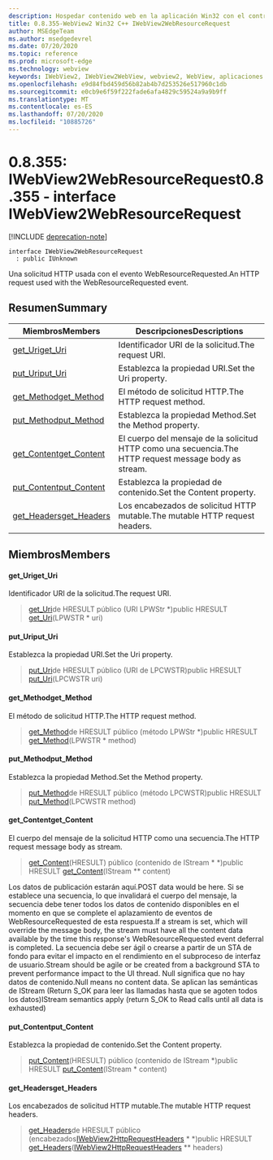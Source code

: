 ```yaml
---
description: Hospedar contenido web en la aplicación Win32 con el control Microsoft Edge WebView2
title: 0.8.355-WebView2 Win32 C++ IWebView2WebResourceRequest
author: MSEdgeTeam
ms.author: msedgedevrel
ms.date: 07/20/2020
ms.topic: reference
ms.prod: microsoft-edge
ms.technology: webview
keywords: IWebView2, IWebView2WebView, webview2, WebView, aplicaciones Win32, Win32, Edge
ms.openlocfilehash: e9d84fbd459d56b82ab4b7d253526e517960c1db
ms.sourcegitcommit: e0cb9e6f59f222fade6afa4829c59524a9a9b9ff
ms.translationtype: MT
ms.contentlocale: es-ES
ms.lasthandoff: 07/20/2020
ms.locfileid: "10885726"
---
```

# <span data-ttu-id="1c120-104">0.8.355: IWebView2WebResourceRequest</span><span class="sxs-lookup"><span data-stu-id="1c120-104">0.8.355 - interface IWebView2WebResourceRequest</span></span> 

[!INCLUDE [deprecation-note](../../includes/deprecation-note.md)]

```
interface IWebView2WebResourceRequest
  : public IUnknown
```

<span data-ttu-id="1c120-105">Una solicitud HTTP usada con el evento WebResourceRequested.</span><span class="sxs-lookup"><span data-stu-id="1c120-105">An HTTP request used with the WebResourceRequested event.</span></span>

## <span data-ttu-id="1c120-106">Resumen</span><span class="sxs-lookup"><span data-stu-id="1c120-106">Summary</span></span>

 <span data-ttu-id="1c120-107">Miembros</span><span class="sxs-lookup"><span data-stu-id="1c120-107">Members</span></span>                        | <span data-ttu-id="1c120-108">Descripciones</span><span class="sxs-lookup"><span data-stu-id="1c120-108">Descriptions</span></span>
--------------------------------|---------------------------------------------
[<span data-ttu-id="1c120-109">get_Uri</span><span class="sxs-lookup"><span data-stu-id="1c120-109">get_Uri</span></span>](#get_uri) | <span data-ttu-id="1c120-110">Identificador URI de la solicitud.</span><span class="sxs-lookup"><span data-stu-id="1c120-110">The request URI.</span></span>
[<span data-ttu-id="1c120-111">put_Uri</span><span class="sxs-lookup"><span data-stu-id="1c120-111">put_Uri</span></span>](#put_uri) | <span data-ttu-id="1c120-112">Establezca la propiedad URI.</span><span class="sxs-lookup"><span data-stu-id="1c120-112">Set the Uri property.</span></span>
[<span data-ttu-id="1c120-113">get_Method</span><span class="sxs-lookup"><span data-stu-id="1c120-113">get_Method</span></span>](#get_method) | <span data-ttu-id="1c120-114">El método de solicitud HTTP.</span><span class="sxs-lookup"><span data-stu-id="1c120-114">The HTTP request method.</span></span>
[<span data-ttu-id="1c120-115">put_Method</span><span class="sxs-lookup"><span data-stu-id="1c120-115">put_Method</span></span>](#put_method) | <span data-ttu-id="1c120-116">Establezca la propiedad Method.</span><span class="sxs-lookup"><span data-stu-id="1c120-116">Set the Method property.</span></span>
[<span data-ttu-id="1c120-117">get_Content</span><span class="sxs-lookup"><span data-stu-id="1c120-117">get_Content</span></span>](#get_content) | <span data-ttu-id="1c120-118">El cuerpo del mensaje de la solicitud HTTP como una secuencia.</span><span class="sxs-lookup"><span data-stu-id="1c120-118">The HTTP request message body as stream.</span></span>
[<span data-ttu-id="1c120-119">put_Content</span><span class="sxs-lookup"><span data-stu-id="1c120-119">put_Content</span></span>](#put_content) | <span data-ttu-id="1c120-120">Establezca la propiedad de contenido.</span><span class="sxs-lookup"><span data-stu-id="1c120-120">Set the Content property.</span></span>
[<span data-ttu-id="1c120-121">get_Headers</span><span class="sxs-lookup"><span data-stu-id="1c120-121">get_Headers</span></span>](#get_headers) | <span data-ttu-id="1c120-122">Los encabezados de solicitud HTTP mutable.</span><span class="sxs-lookup"><span data-stu-id="1c120-122">The mutable HTTP request headers.</span></span>

## <span data-ttu-id="1c120-123">Miembros</span><span class="sxs-lookup"><span data-stu-id="1c120-123">Members</span></span>

#### <span data-ttu-id="1c120-124">get_Uri</span><span class="sxs-lookup"><span data-stu-id="1c120-124">get_Uri</span></span> 

<span data-ttu-id="1c120-125">Identificador URI de la solicitud.</span><span class="sxs-lookup"><span data-stu-id="1c120-125">The request URI.</span></span>

> <span data-ttu-id="1c120-126">[get_Uri](#get_uri)de HRESULT público (URI LPWStr \*)</span><span class="sxs-lookup"><span data-stu-id="1c120-126">public HRESULT [get_Uri](#get_uri)(LPWSTR \* uri)</span></span>

#### <span data-ttu-id="1c120-127">put_Uri</span><span class="sxs-lookup"><span data-stu-id="1c120-127">put_Uri</span></span> 

<span data-ttu-id="1c120-128">Establezca la propiedad URI.</span><span class="sxs-lookup"><span data-stu-id="1c120-128">Set the Uri property.</span></span>

> <span data-ttu-id="1c120-129">[put_Uri](#put_uri)de HRESULT público (URI de LPCWSTR)</span><span class="sxs-lookup"><span data-stu-id="1c120-129">public HRESULT [put_Uri](#put_uri)(LPCWSTR uri)</span></span>

#### <span data-ttu-id="1c120-130">get_Method</span><span class="sxs-lookup"><span data-stu-id="1c120-130">get_Method</span></span> 

<span data-ttu-id="1c120-131">El método de solicitud HTTP.</span><span class="sxs-lookup"><span data-stu-id="1c120-131">The HTTP request method.</span></span>

> <span data-ttu-id="1c120-132">[get_Method](#get_method)de HRESULT público (método LPWStr \*)</span><span class="sxs-lookup"><span data-stu-id="1c120-132">public HRESULT [get_Method](#get_method)(LPWSTR \* method)</span></span>

#### <span data-ttu-id="1c120-133">put_Method</span><span class="sxs-lookup"><span data-stu-id="1c120-133">put_Method</span></span> 

<span data-ttu-id="1c120-134">Establezca la propiedad Method.</span><span class="sxs-lookup"><span data-stu-id="1c120-134">Set the Method property.</span></span>

> <span data-ttu-id="1c120-135">[put_Method](#put_method)de HRESULT público (método LPCWSTR)</span><span class="sxs-lookup"><span data-stu-id="1c120-135">public HRESULT [put_Method](#put_method)(LPCWSTR method)</span></span>

#### <span data-ttu-id="1c120-136">get_Content</span><span class="sxs-lookup"><span data-stu-id="1c120-136">get_Content</span></span> 

<span data-ttu-id="1c120-137">El cuerpo del mensaje de la solicitud HTTP como una secuencia.</span><span class="sxs-lookup"><span data-stu-id="1c120-137">The HTTP request message body as stream.</span></span>

> <span data-ttu-id="1c120-138">[get_Content](#get_content)(HRESULT) público (contenido de IStream \* \*)</span><span class="sxs-lookup"><span data-stu-id="1c120-138">public HRESULT [get_Content](#get_content)(IStream \*\* content)</span></span>

<span data-ttu-id="1c120-139">Los datos de publicación estarán aquí.</span><span class="sxs-lookup"><span data-stu-id="1c120-139">POST data would be here.</span></span> <span data-ttu-id="1c120-140">Si se establece una secuencia, lo que invalidará el cuerpo del mensaje, la secuencia debe tener todos los datos de contenido disponibles en el momento en que se complete el aplazamiento de eventos de WebResourceRequested de esta respuesta.</span><span class="sxs-lookup"><span data-stu-id="1c120-140">If a stream is set, which will override the message body, the stream must have all the content data available by the time this response's WebResourceRequested event deferral is completed.</span></span> <span data-ttu-id="1c120-141">La secuencia debe ser ágil o crearse a partir de un STA de fondo para evitar el impacto en el rendimiento en el subproceso de interfaz de usuario.</span><span class="sxs-lookup"><span data-stu-id="1c120-141">Stream should be agile or be created from a background STA to prevent performance impact to the UI thread.</span></span> <span data-ttu-id="1c120-142">Null significa que no hay datos de contenido.</span><span class="sxs-lookup"><span data-stu-id="1c120-142">Null means no content data.</span></span> <span data-ttu-id="1c120-143">Se aplican las semánticas de IStream (Return S_OK para leer las llamadas hasta que se agoten todos los datos)</span><span class="sxs-lookup"><span data-stu-id="1c120-143">IStream semantics apply (return S_OK to Read calls until all data is exhausted)</span></span>

#### <span data-ttu-id="1c120-144">put_Content</span><span class="sxs-lookup"><span data-stu-id="1c120-144">put_Content</span></span> 

<span data-ttu-id="1c120-145">Establezca la propiedad de contenido.</span><span class="sxs-lookup"><span data-stu-id="1c120-145">Set the Content property.</span></span>

> <span data-ttu-id="1c120-146">[put_Content](#put_content)(HRESULT) público (contenido de IStream \*)</span><span class="sxs-lookup"><span data-stu-id="1c120-146">public HRESULT [put_Content](#put_content)(IStream \* content)</span></span>

#### <span data-ttu-id="1c120-147">get_Headers</span><span class="sxs-lookup"><span data-stu-id="1c120-147">get_Headers</span></span> 

<span data-ttu-id="1c120-148">Los encabezados de solicitud HTTP mutable.</span><span class="sxs-lookup"><span data-stu-id="1c120-148">The mutable HTTP request headers.</span></span>

> <span data-ttu-id="1c120-149">[get_Headers](#get_headers)de HRESULT público (encabezados[IWebView2HttpRequestHeaders](IWebView2HttpRequestHeaders.md) \* \*)</span><span class="sxs-lookup"><span data-stu-id="1c120-149">public HRESULT [get_Headers](#get_headers)([IWebView2HttpRequestHeaders](IWebView2HttpRequestHeaders.md) \*\* headers)</span></span>

